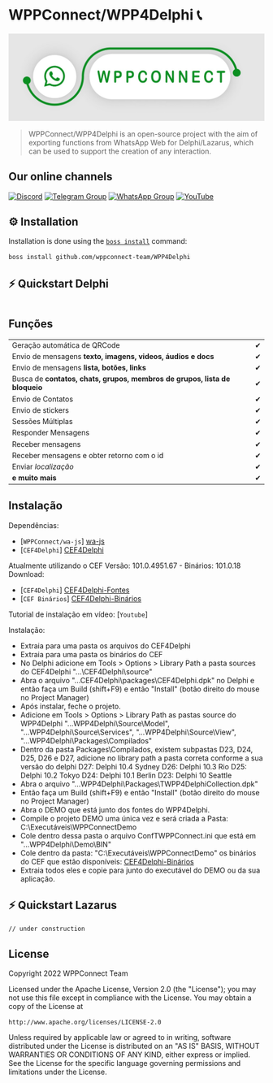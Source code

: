 # WPPConnect/WPP4Delphi 📞

![WPPConnect Banner](./img/wppconnect-banner.jpeg)

> WPPConnect/WPP4Delphi is an open-source project with the aim of exporting functions from WhatsApp Web for Delphi/Lazarus, which can be used to support the creation of any interaction.

## Our online channels

[![Discord](https://img.shields.io/discord/844351092758413353?color=blueviolet&label=Discord&logo=discord&style=flat)](https://discord.gg/JU5JGGKGNG)
[![Telegram Group](https://img.shields.io/badge/Telegram-Group-32AFED?logo=telegram)](https://t.me/wppconnect)
[![WhatsApp Group](https://img.shields.io/badge/WhatsApp-Group-25D366?logo=whatsapp)](https://chat.whatsapp.com/HzLflMQVjOPK9bpjzlxcMO)
[![YouTube](https://img.shields.io/youtube/channel/subscribers/UCD7J9LG08PmGQrF5IS7Yv9A?label=YouTube)](https://www.youtube.com/c/wppconnect)

## ⚙️ Installation
Installation is done using the [`boss install`](https://github.com/HashLoad/boss) command:
``` sh
boss install github.com/wppconnect-team/WPP4Delphi
```

## ⚡️ Quickstart Delphi
```delphi

```
## Funções
|                                                                            |     |
| -------------------------------------------------------------------------- | --- |
| Geração automática de QRCode                                               | ✔  |
| Envio de mensagens **texto, imagens, videos, áudios e docs**               | ✔  |
| Envio de mensagens **lista, botões, links**                                | ✔  |
| Busca de **contatos, chats, grupos, membros de grupos, lista de bloqueio** | ✔  |
| Envio de Contatos                                                          | ✔  |
| Envio de stickers                                                          | ✔  |
| Sessões Múltiplas                                                          | ✔  |
| Responder Mensagens                                                        | ✔  |
| Receber mensagens                                                          | ✔  |
| Receber mensagens e obter retorno com o id                                 | ✔  |
| Enviar _localização_                                                       | ✔  |
| **e muito mais**                                                           | ✔  |

## Instalação 

Dependências: 
- [`WPPConnect/wa-js`] <a href="https://github.com/wppconnect-team/wa-js">wa-js</a> <br>
- [`CEF4Delphi`]  <a href="https://github.com/salvadordf/CEF4Delphi">CEF4Delphi</a> <br> 

Atualmente utilizando o CEF Versão: 101.0.4951.67 - Binários: 101.0.18
Download: 
- [`CEF4Delphi`] <a href="https://drive.google.com/file/d/1edG4vBw46xx68T08ln9hwSVTRYslyv-r/view?usp=sharing">CEF4Delphi-Fontes</a> <br>
- [`CEF Binários`] <a href="https://drive.google.com/file/d/1hZ0gT-sAvwkrvxfoR_XbjIKLqH2uodx4/view?usp=sharing">CEF4Delphi-Binários</a> <br>

Tutorial de instalação em vídeo: 
[`Youtube`]  
  

Instalação: 
  - Extraia para uma pasta os arquivos do CEF4Delphi 
  - Extraia para uma pasta os binários do CEF 
  - No Delphi adicione em Tools > Options > Library Path a pasta sources do CEF4Delphi "...\CEF4Delphi\source"
  - Abra o arquivo "...CEF4Delphi\packages\CEF4Delphi.dpk" no Delphi e então faça um Build (shift+F9) e então "Install" (botão direito do mouse no Project Manager)
  - Após instalar, feche o projeto. 
  - Adicione em Tools > Options > Library Path as pastas source do WPP4Delphi "...WPP4Delphi\Source\Model", "...WPP4Delphi\Source\Services", "...WPP4Delphi\Source\View", "...WPP4Delphi\Packages\Compilados"
  - Dentro da pasta Packages\Compilados, existem subpastas D23, D24, D25, D26 e D27, adicione no library path a pasta correta conforme a sua versão do delphi 
    D27: Delphi 10.4 Sydney
	D26: Delphi 10.3 Rio 
	D25: Delphi 10.2 Tokyo 
	D24: Delphi 10.1 Berlin 
	D23: Delphi 10 Seattle
  - Abra o arquivo "...WPP4Delphi\Packages\TWPP4DelphiCollection.dpk"
  - Então faça um Build (shift+F9) e então "Install" (botão direito do mouse no Project Manager)
  - Abra o DEMO que está junto dos fontes do WPP4Delphi. 
  - Compile o projeto DEMO uma única vez e será criada a Pasta: C:\Executáveis\WPPConnectDemo 
  - Cole dentro dessa pasta o arquivo ConfTWPPConnect.ini que está em "...WPP4Delphi\Demo\BIN"
  - Cole dentro da pasta: "C:\Executáveis\WPPConnectDemo" os binários do CEF que estão disponíveis: <a href="https://drive.google.com/file/d/1hZ0gT-sAvwkrvxfoR_XbjIKLqH2uodx4/view?usp=sharing">CEF4Delphi-Binários</a> 
  - Extraia todos eles e copie para junto do executável do DEMO ou da sua aplicação. 
  

## ⚡️ Quickstart Lazarus
```delphi
// under construction
```
## License

Copyright 2022 WPPConnect Team

Licensed under the Apache License, Version 2.0 (the "License");
you may not use this file except in compliance with the License.
You may obtain a copy of the License at

    http://www.apache.org/licenses/LICENSE-2.0

Unless required by applicable law or agreed to in writing, software
distributed under the License is distributed on an "AS IS" BASIS,
WITHOUT WARRANTIES OR CONDITIONS OF ANY KIND, either express or implied.
See the License for the specific language governing permissions and
limitations under the License.
